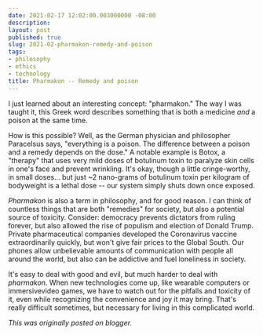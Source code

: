 ```yaml
---
date: 2021-02-17 12:02:00.003000000 -08:00
description:
layout: post
published: true
slug: 2021-02-pharmakon-remedy-and-poison
tags:
- philosophy
- ethics
- technology
title: Pharmakon -- Remedy and poison
---
```

I just learned about an interesting concept: "pharmakon." The way I was taught it, this Greek word describes something that is both a medicine *and* a poison at the same time.

How is this possible? Well, as the German physician and philosopher Paracelsus says, "everything is a poison. The difference between a poison and a remedy depends on the dose." A notable example is Botox, a "therapy" that uses very mild doses of botulinum toxin to paralyze skin cells in one's face and prevent wrinkling. It's okay, though a little cringe-worthy, in small doses... but just ~2 nano-grams of botulinum toxin per kilogram of bodyweight is a lethal dose -- our system simply shuts down once exposed.

*Pharmakon* is also a term in philosophy, and for good reason. I can think of countless things that are both "remedies" for society, but also a potential source of toxicity. Consider: democracy prevents dictators from ruling forever, but also allowed the rise of populism and election of Donald Trump. Private pharmaceutical companies developed the Coronavirus vaccine extraordinarily quickly, but won't give fair prices to the Global South. Our phones allow unbelievable amounts of communication with people all around the world, but also can be addictive and fuel loneliness in society.

It's easy to deal with good and evil, but much harder to deal with *pharmakon*. When new technologies come up, like wearable computers or immersivevideo games, we have to watch out for the pitfalls and toxicity of it, even while recognizing the convenience and joy it may bring. That's really difficult sometimes, but necessary for living in this complicated world.  

*This was originally posted on blogger.*
